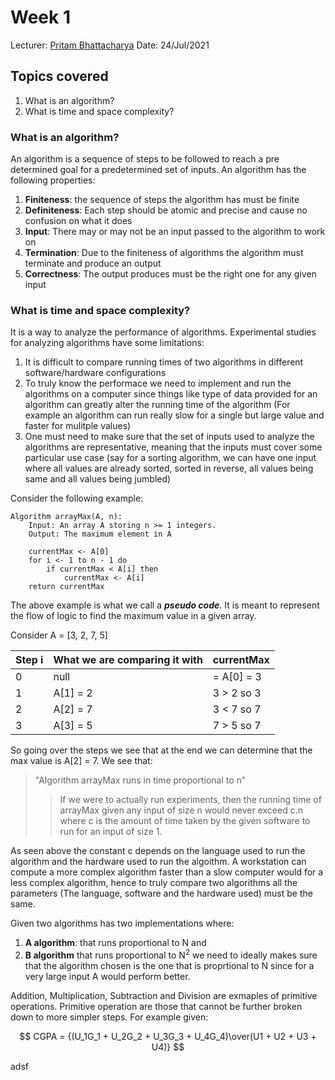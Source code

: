# Week 1 
Lecturer: [Pritam Bhattacharya](http://a.impartus.com/#/profile/3467741)
Date: 24/Jul/2021
## Topics covered
1. What is an algorithm?
2. What is time and space complexity?


### What is an algorithm?
An algorithm is a sequence of steps to be followed to reach a pre determined goal for a predetermined set of inputs. An algorithm has the following properties:
1. **Finiteness**:  the sequence of steps the algorithm has must be finite
2. **Definiteness**: Each step should be atomic and precise and cause no confusion on what it does
3. **Input**: There may or may not be an input passed to the algorithm to work on
4. **Termination**: Due to the finiteness of algorithms the algorithm must terminate and produce an output
5. **Correctness**: The output produces must be the right one for any given input

### What is time and space complexity?
It is a way to analyze the performance of algorithms. Experimental studies for analyzing algorithms have some limitations:
1. It is difficult to compare running times of two algorithms in different software/hardware configurations
2. To truly know the performace we need to implement and run the algorithms on a computer since things like type of data provided for an algorithm can greatly alter the running time of the algorithm (For example an algorithm can run really slow for a single but large value and faster for mulitple values)
3. One must need to make sure that the set of inputs used to analyze the algorithms are representative, meaning that the inputs must cover some particular use case (say for a sorting algorithm, we can have one input where all values are already sorted, sorted in reverse, all values being same and all values being jumbled)

Consider the following example:
```
Algorithm arrayMax(A, n):
	Input: An array A storing n >= 1 integers.
	Output: The maximum element in A
	
	currentMax <- A[0]
	for i <- 1 to n - 1 do
		if currentMax < A[i] then
			currentMax <- A[i]
	return currentMax
```

The above example is what we call a ***pseudo code***. It is meant to represent the flow of logic to find the maximum value in a given array.

Consider A = [3, 2, 7, 5]

| Step i | What we are comparing it with | currentMax |
| ------ | ----------------------------- | ---------- |
| 0      | null                          | = A[0] = 3 |
| 1      | A[1] = 2                      | 3 > 2 so 3 |
| 2      | A[2] = 7                      | 3 < 7 so 7 |
| 3      | A[3] = 5                      | 7 > 5 so 7 |

So going over the steps we see that at the end we can determine that the max value is A[2] = 7. We see that:
> "Algorithm arrayMax runs in time proportional to n"
>> If we were to actually run experiments, then the running time of arrayMax given any input of size n would never exceed c.n where c is the amount of time taken by the given software to run for an input of size 1.

As seen above the constant c depends on the language used to run the algorithm and the hardware used to run the algoithm. A workstation can compute a more complex algorithm faster than a slow computer would for a less complex algorithm, hence to truly compare two algorithms all the parameters (The language, software and the hardware used) must be the same.

Given two algorithms has two implementations where:
1. **A algorithm**: that runs proportional to N and 
2. **B algorithm** that runs proportional to N<sup>2</sup>
we need to ideally makes sure that the algorithm chosen is the one that is proprtional to N since for a very large input A would perform better.

Addition, Multiplication, Subtraction and Division are exmaples of primitive operations. Primitive operation are those that cannot be further broken down to more simpler steps. For example given:

$$
CGPA = {(U_1G_1 + U_2G_2 + U_3G_3 + U_4G_4)\over(U1 + U2 + U3 + U4)}
$$
  
  adsf